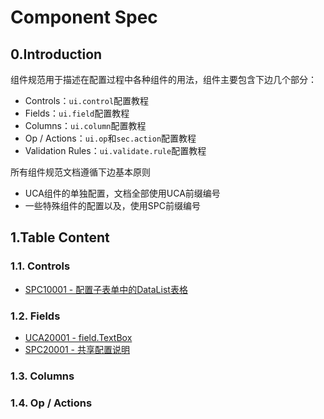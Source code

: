 # Component Spec

## 0.Introduction

组件规范用于描述在配置过程中各种组件的用法，组件主要包含下边几个部分：

* Controls：`ui.control`配置教程
* Fields：`ui.field`配置教程
* Columns：`ui.column`配置教程
* Op / Actions：`ui.op`和`sec.action`配置教程
* Validation Rules：`ui.validate.rule`配置教程

所有组件规范文档遵循下边基本原则

* UCA组件的单独配置，文档全部使用UCA前缀编号
* 一些特殊组件的配置以及，使用SPC前缀编号

## 1.Table Content

### 1.1. Controls

* [SPC10001 - 配置子表单中的DataList表格](/environment/specifications/211controls/uca10001ff1a-pei-zhi-zi-biao-dan-zhong-datalist-biao-ge.md)

### 1.2. Fields

* [UCA20001 - field.TextBox](/environment/specifications/212fields/uca10001-fieldtextbox.md)
* [SPC20001 - 共享配置说明](/environment/specifications/212fields/spc20001-shared-configuration.md)

### 1.3. Columns

### 1.4. Op / Actions




